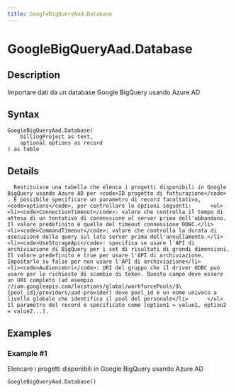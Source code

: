 ```yaml
---
title: GoogleBigQueryAad.Database
---
```


# GoogleBigQueryAad.Database


## Description

Importare dati da un database Google BigQuery usando Azure AD


## Syntax

```powerquery
GoogleBigQueryAad.Database(
    billingProject as text,
    optional options as record
) as table
```


## Details

      Restituisce una tabella che elenca i progetti disponibili in Google BigQuery usando Azure AD per <code>ID progetto di fatturazione</code> . È possibile specificare un parametro di record facoltativo, <code>options</code>, per controllare le opzioni seguenti:      <ul>        <li><code>ConnectionTimeout</code>: valore che controlla il tempo di attesa di un tentativo di connessione al server prima dell'abbandono. Il valore predefinito è quello del timeout connessione ODBC.</li>        <li><code>CommandTimeout</code>: valore che controlla la durata di esecuzione della query sul lato server prima dell'annullamento.</li>        <li><code>UseStorageApi</code>: specifica se usare l'API di archiviazione di BigQuery per i set di risultati di grandi dimensioni. Il valore predefinito è true per usare l'API di archiviazione. Impostarlo su false per non usare l'API di archiviazione</li>        <li><code>AudienceUri</code>: URI del gruppo che il driver ODBC può usare per le richieste di scambio di token. Questo campo deve essere un URI completo (ad esempio //iam.googleapis.com/locations/global/workforcePools/$\{pool_id}/providers/aad-provider) dove pool_id è un nome univoco a livello globale che identifica il pool del personale</li>      </ul>    Il parametro del record è specificato come [option1 = value1, option2 = value2...].    


## Examples

### Example #1 
Elencare i progetti disponibili in Google BigQuery usando Azure AD
```powerquery
GoogleBigQueryAad.Database()
```



